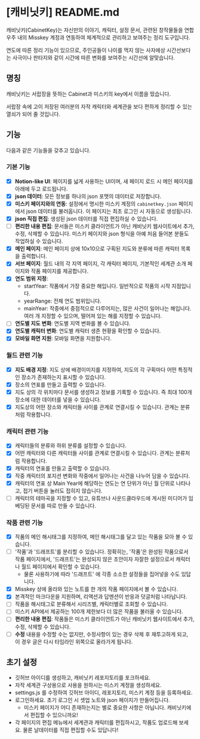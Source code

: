 # [캐비닛키] README.md

캐비닛키(CabinetKey)는 자신만의 이야기, 캐릭터, 설정 문서, 관련된 창작물들을 연합우주 내의 Misskey 계정과 연동하여 체계적으로 관리하고 보여주는 정리 도구입니다.

연도에 따른 정리 기능이 있으므로, 주인공들이 나이를 먹지 않는 사자에상 시간선보다는 사극이나 판타지와 같이 시간에 따른 변화를 보여주는 시간선에 알맞습니다.

## 명칭

캐비닛키는 서랍장을 뜻하는 Cabinet과 미스키의 key에서 이름을 땄습니다.

서랍장 속에 고이 저장된 여러분의 자작 캐릭터와 세계관을 보다 편하게 정리할 수 있는 열쇠가 되어 줄 것입니다.

## 기능

다음과 같은 기능들을 갖추고 있습니다.

### 기본 기능

- [x] **Notion-like UI**: 페이지를 넓게 사용하는 UI이며, 새 페이지 로드 시 메인 페이지를 아래에 두고 로드됩니다.
- [x] **json 데이터**: 모든 정보를 하나의 json 포맷의 데이터로 저장합니다.
- [x] **미스키 페이지와의 연동**: 설정에서 명시한 미스키 계정의 `cabinetkey.json` 페이지에서 json 데이터를 불러옵니다. 이 페이지는 최초 로그인 시 자동으로 생성됩니다.
- [x] **json 직접 편집**: 생성된 json 데이터를 직접 편집하실 수 있습니다.
- [ ] **편리한 내용 편집**: 문서들은 미스키 클라이언트가 아닌 캐비닛키 웹사이트에서 추가, 수정, 삭제할 수 있습니다. 미스키 페이지와 json 형식을 아예 처음 들어본 분들도 작업하실 수 있습니다.
- [x] **메인 페이지**: 메인 페이지 상에 10x10으로 구획된 지도와 분류에 따른 캐릭터 목록을 출력합니다.
- [x] **서브 페이지**: 월드 내의 각 지역 페이지, 각 캐릭터 페이지, 기본적인 세계관 소개 페이지와 작품 페이지를 제공합니다.
- [x] **연도 범위 지정**: 
  * startYear: 작품에서 가장 중요한 해입니다. 일반적으로 작품의 시작 지점입니다.
  * yearRange: 전체 연도 범위입니다.
  * mainYear: 작중에서 중점적으로 다루어지는, 많은 사건이 일어나는 해입니다. 여러 개 지정할 수 있으며, 떨어져 있는 해를 지정할 수 있습니다. 
- [ ] **연도별 지도 변화**: 연도별 지역 변화를 볼 수 있습니다.
- [x] **연도별 캐릭터 변화**: 연도별 캐릭터 생존 현황을 확인할 수 있습니다.
- [x] **모바일 화면 지원**: 모바일 화면을 지원합니다.

### 월드 관련 기능

- [x] **지도 배경 지정**: 지도 상에 배경이미지를 지정하여, 지도의 각 구획마다 어떤 특징적인 장소가 존재하는지 표시할 수 있습니다.
- [x] 장소의 연표를 만들고 출력할 수 있습니다.
- [x] 지도 상의 각 위치마다 문서를 생성하고 정보를 기록할 수 있습니다. 즉 최대 100개 장소에 대한 데이터를 넣을 수 있습니다.
- [x] 지도상의 어떤 장소와 캐릭터들 사이를 관계로 연결시킬 수 있습니다. 관계는 분류처럼 작용합니다.

### 캐릭터 관련 기능

- [x] 캐릭터들의 분류와 하위 분류를 설정할 수 있습니다.
- [x] 어떤 캐릭터와 다른 캐릭터들 사이를 관계로 연결시킬 수 있습니다. 관계는 분류처럼 작용합니다.
- [x] 캐릭터의 연표를 만들고 출력할 수 있습니다.
- [x] 작중 캐릭터의 포지션 변화와 작중에서 일어나는 사건을 나누어 담을 수 있습니다.
- [x] 캐릭터의 연표 상 Main Year에 해당하는 연도는 연 단위가 아닌 월 단위로 나타나고, 접기 버튼을 눌러도 접히지 않습니다.
- [ ] 캐릭터의 테마곡을 지정할 수 있고, 유튜브나 사운드클라우드에 게시된 미디어가 임베딩된 문서를 따로 만들 수 있습니다.

### 작품 관련 기능

- [x] 작품의 메인 해시태그를 지정하여, 메인 해시태그를 달고 있는 작품을 모아 볼 수 있습니다.
- [ ] '작품'과 '드래프트'를 분리할 수 있습니다. 정확히는, '작품'은 완성된 작품으로서 작품 페이지에서, '드래프트'는 완성되지 않은 초안이자 자잘한 설정으로서 캐릭터나 월드 페이지에서 확인할 수 있습니다.
  * 물론 사용하기에 따라 '드래프트' 에 각종 소소한 설정들을 집어넣을 수도 있답니다.
- [x] Misskey 상에 올라와 있는 노트를 한 개의 작품 페이지에서 볼 수 있습니다. 
- [x] 본격적인 마크다운을 지원하며, 리액션과 답멘션이 반응과 덧글처럼 나타납니다.
- [ ] 작품을 해시태그로 분류해서 시리즈별, 캐릭터별로 조회할 수 있습니다.
- [ ] 미스키 API에서 제공하는 100개 제한보다 더 많은 작품을 불러올 수 있습니다.
- [ ] **편리한 내용 편집**: 작품들은 미스키 클라이언트가 아닌 캐비닛키 웹사이트에서 추가, 수정, 삭제할 수 있습니다.
- [ ] **수정** 내용을 수정할 수는 없지만, 수정사항이 있는 경우 삭제 후 재투고하게 되고, 이 경우 글은 다시 타임라인 위쪽으로 올라가게 됩니다.

## 초기 설정

* 깃허브 아이디를 생성하고, 캐비닛키 레포지토리를 포크하세요.
* 자작 세계관 구상용으로 사용을 원하시는 미스키 계정을 생성하세요.
* settings.js 를 수정하여 깃허브 아이디, 레포지토리, 미스키 계정 등을 등록하세요.
* 로그인하세요. 초기 로그인 시 셋업 노트와 json 페이지가 만들어집니다.
  * 미스키 페이지가 어디 존재하는지는 별로 중요한 사항은 아닙니다. 캐비닛키에서 편집할 수 있으니까요!
* 각 페이지의 편집 메뉴에서 세계관과 캐릭터를 편집하시고, 작품도 업로드해 보세요. 물론 날데이터를 직접 편집할 수도 있답니다!

